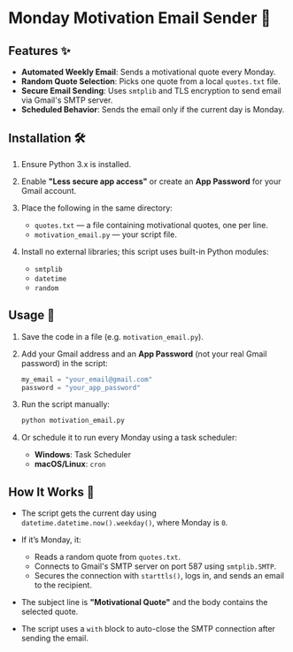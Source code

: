 # Monday Motivation Email Sender 💌

## Features ✨
- **Automated Weekly Email**: Sends a motivational quote every Monday.
- **Random Quote Selection**: Picks one quote from a local `quotes.txt` file.
- **Secure Email Sending**: Uses `smtplib` and TLS encryption to send email via Gmail's SMTP server.
- **Scheduled Behavior**: Sends the email only if the current day is Monday.

## Installation 🛠️
1. Ensure Python 3.x is installed.
2. Enable **"Less secure app access"** or create an **App Password** for your Gmail account.
3. Place the following in the same directory:
   - `quotes.txt` — a file containing motivational quotes, one per line.
   - `motivation_email.py` — your script file.

4. Install no external libraries; this script uses built-in Python modules:
   - `smtplib`
   - `datetime`
   - `random`

## Usage 🚀
1. Save the code in a file (e.g. `motivation_email.py`).
2. Add your Gmail address and an **App Password** (not your real Gmail password) in the script:
   ```python
   my_email = "your_email@gmail.com"
   password = "your_app_password"

3. Run the script manually:

   ```bash
   python motivation_email.py
   ```
4. Or schedule it to run every Monday using a task scheduler:

   * **Windows**: Task Scheduler
   * **macOS/Linux**: `cron`

## How It Works 🧩

* The script gets the current day using `datetime.datetime.now().weekday()`, where Monday is `0`.
* If it’s Monday, it:

  * Reads a random quote from `quotes.txt`.
  * Connects to Gmail's SMTP server on port 587 using `smtplib.SMTP`.
  * Secures the connection with `starttls()`, logs in, and sends an email to the recipient.
* The subject line is **"Motivational Quote"** and the body contains the selected quote.
* The script uses a `with` block to auto-close the SMTP connection after sending the email.



